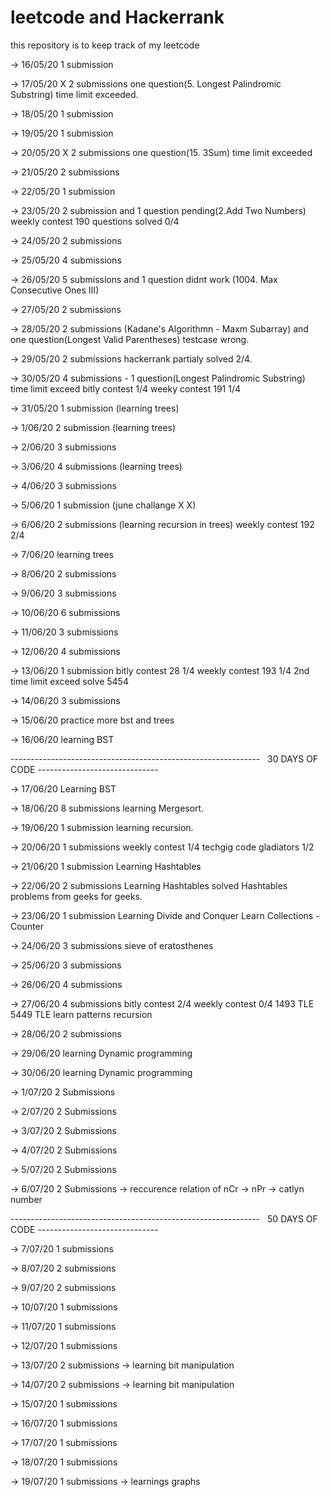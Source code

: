 # leetcode and Hackerrank
this repository is to keep track of my leetcode 

-> 16/05/20	  1 submission

-> 17/05/20 X 2 submissions one question(5. Longest Palindromic Substring) time limit exceeded.

-> 18/05/20   1 submission

-> 19/05/20   1 submission

-> 20/05/20 X 2 submissions one question(15. 3Sum) time limit exceeded

-> 21/05/20   2 submissions

-> 22/05/20   1 submission

-> 23/05/20   2 submission and 1 question pending(2.Add Two Numbers)
              weekly contest 190 questions solved 0/4 

-> 24/05/20   2 submissions

-> 25/05/20   4 submissions

-> 26/05/20   5 submissions and 1 question didnt work (1004. Max Consecutive Ones III)

-> 27/05/20   2 submissions

-> 28/05/20   2 submissions (Kadane's Algorithmn - Maxm Subarray) and one question(Longest Valid Parentheses) testcase wrong.

-> 29/05/20   2 submissions 
              hackerrank partialy solved 2/4.

-> 30/05/20   4 submissions - 1 question(Longest Palindromic Substring) time limit exceed
              bitly contest 1/4
              weeky contest 191 1/4

-> 31/05/20   1 submission (learning trees)

-> 1/06/20    2 submission (learning trees)

-> 2/06/20    3 submissions

-> 3/06/20    4 submissions (learning trees)

-> 4/06/20    3 submissions 

-> 5/06/20    1 submission (june challange X X)

-> 6/06/20    2 submissions (learning recursion in trees)
              weekly contest 192 2/4

-> 7/06/20    learning trees

-> 8/06/20    2 submissions

-> 9/06/20    3 submissions

-> 10/06/20   6 submissions

-> 11/06/20   3 submissions

-> 12/06/20   4 submissions

-> 13/06/20   1 submission
              bitly contest 28 1/4
              weekly contest 193 1/4 2nd time limit exceed
              solve 5454

-> 14/06/20   3 submissions
              
-> 15/06/20   practice more bst and trees 

-> 16/06/20   learning BST



--------------------------------------------------------------   30 DAYS OF CODE  ------------------------------
                                           



-> 17/06/20   Learning BST

-> 18/06/20   8 submissions 
              learning Mergesort.
            
-> 19/06/20   1 submission
              learning recursion.

-> 20/06/20   1 submissions
              weekly contest 1/4 
              techgig code gladiators 1/2

-> 21/06/20   1 submission
              Learning Hashtables

-> 22/06/20   2 submissions
              Learning Hashtables
              solved Hashtables problems from geeks for geeks.

-> 23/06/20   1 submission
              Learning Divide and Conquer
              Learn Collections - Counter
            
-> 24/06/20   3 submissions
              sieve of eratosthenes

-> 25/06/20   3 submissions

-> 26/06/20   4 submissions

-> 27/06/20   4 submissions
              bitly contest 2/4
              weekly contest 0/4
              1493 TLE
              5449 TLE
              learn patterns recursion
             
-> 28/06/20   2 submissions

-> 29/06/20   learning Dynamic programming  

-> 30/06/20   learning Dynamic programming

-> 1/07/20    2 Submissions

-> 2/07/20    2 Submissions

-> 3/07/20    2 Submissions

-> 4/07/20    2 Submissions

-> 5/07/20    2 Submissions

-> 6/07/20    2 Submissions
              -> reccurence relation of nCr
              -> nPr
              -> catlyn number


--------------------------------------------------------------   50 DAYS OF CODE  ------------------------------



-> 7/07/20   1 submissions

-> 8/07/20   2 submissions

-> 9/07/20   2 submissions

-> 10/07/20  1 submissions

-> 11/07/20  1 submissions

-> 12/07/20  1 submissions

-> 13/07/20  2 submissions
            -> learning bit manipulation

-> 14/07/20  2 submissions
            -> learning bit manipulation

-> 15/07/20  1 submissions

-> 16/07/20  1 submissions

-> 17/07/20  1 submissions

-> 18/07/20  1 submissions

-> 19/07/20  1 submissions
            -> learnings graphs







              